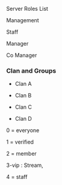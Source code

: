 Server Roles List

Management


Staff

Manager

Co Manager




### Clan and Groups

- Clan A

- Clan B

- Clan C

- Clan D



0 = everyone

1 = verified

2 = member

3-vip : Stream,

4 = staff
